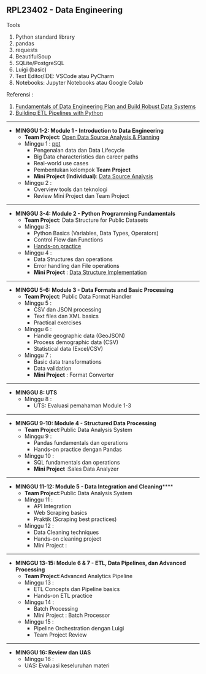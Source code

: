 RPL23402 - Data Engineering
---------------------------

Tools

1. Python standard library
2. pandas
3. requests
4. BeautifulSoup
5. SQLite/PostgreSQL
6. Luigi (basic)
7. Text Editor/IDE: VSCode atau PyCharm
8. Notebooks: Jupyter Notebooks atau Google Colab

Referensi :

1. [Fundamentals of Data Engineering Plan and Build Robust Data Systems](https://drive.google.com/file/d/1ncjfLNRSMcwiP-Mk5IWqCgp5x767yvTW/view?usp=drive_link)
2. [Building ETL Pipelines with Python](https://drive.google.com/file/d/17yfmUb5fobAO-2K4p_QMaqBkzo7gHMfG/view?usp=sharing)

---

* **MINGGU 1-2: Module 1 - Introduction to Data Engineering**
  * **Team Project**: [Open Data Source Analysis & Planning](https://)
  * Minggu 1 : [ppt](https://drive.google.com/file/d/1zpElsFSyQ-FMyJ3YnHdGrUhMOcSYQNu7/view?usp=sharing)
    * Pengenalan data dan Data Lifecycle
    * Big Data characteristics dan career paths
    * Real-world use cases
    * Pembentukan kelompok  **Team Project**
    * **Mini Project (Individual)**: [Data Source Analysis](https://)
  * Minggu 2 :
    * Overview tools dan teknologi
    * Review Mini Project dan Team Project

---

* **MINGGU 3-4: Module 2 - Python Programming Fundamentals**
  * **Team Project**: Data Structure for Public Datasets
  * Minggu 3:
    * Python Basics (Variables, Data Types, Operators)
    * Control Flow dan Functions
    * [Hands-on practice](https://project/Hands_on_practice1.ipynb)
  * Minggu 4 :
    * Data Structures dan operations
    * Error handling dan File operations
    * **Mini Project** : [Data Structure Implementation](https://project/mini_project2.md)

---

* **MINGGU 5-6: Module 3 - Data Formats and Basic Processing**
  * **Team Project**: Public Data Format Handler
  * Minggu 5 :
    * CSV dan JSON processing
    * Text files dan XML basics
    * Practical exercises
  * Minggu 6 :
    * Handle geographic data (GeoJSON)
    * Process demographic data (CSV)
    * Statistical data (Excel/CSV)
  * Minggu 7 :
    * Basic data transformations
    * Data validation
    * **Mini Project** : Format Converter

---

* **MINGGU 8: UTS**
  * Minggu 8 :
    * UTS: Evaluasi pemahaman Module 1-3

---

* **MINGGU 9-10: Module 4 - Structured Data Processing**
  * **Team Project**:Public Data Analysis System
  * Minggu 9 :
    * Pandas fundamentals dan operations
    * Hands-on practice dengan Pandas
  * Minggu 10 :
    * SQL fundamentals dan operations
    * **Mini Project** :Sales Data Analyzer

---

* **MINGGU 11-12: Module 5 - Data Integration and Cleaning******
  * **Team Project**:Public Data Analysis System
  * Minggu 11 :
    * API Integration
    * Web Scraping basics
    * Praktik (Scraping best practices)
  * Minggu 12 :
    * Data Cleaning techniques
    * Hands-on cleaning project
    * Mini Project :

---

* **MINGGU 13-15: Module 6 & 7 - ETL, Data Pipelines, dan Advanced Processing**
  * **Team Project**:Advanced Analytics Pipeline
  * Minggu 13 :
    * ETL Concepts dan Pipeline basics
    * Hands-on ETL practice
  * Minggu 14 :
    * Batch Processing
    * Mini Project : Batch Processor
  * Minggu 15 :
    * Pipeline Orchestration dengan Luigi
    * Team Project Review

---

* **MINGGU 16: Review dan UAS**
  * Minggu 16 :
  * UAS: Evaluasi keseluruhan materi
